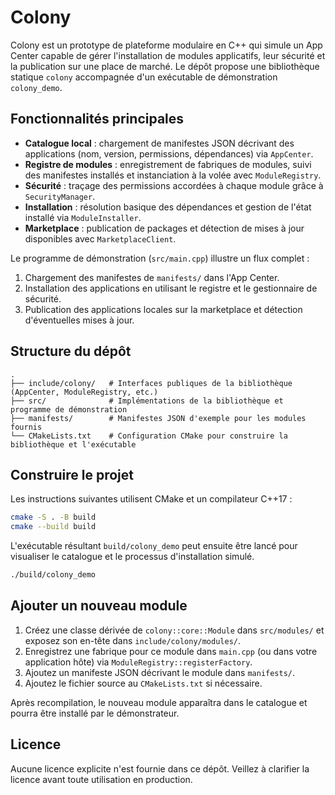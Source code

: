 # Colony

Colony est un prototype de plateforme modulaire en C++ qui simule un App Center capable de gérer l'installation de modules applicatifs, leur sécurité et la publication sur une place de marché. Le dépôt propose une bibliothèque statique `colony` accompagnée d'un exécutable de démonstration `colony_demo`.

## Fonctionnalités principales

- **Catalogue local** : chargement de manifestes JSON décrivant des applications (nom, version, permissions, dépendances) via `AppCenter`.
- **Registre de modules** : enregistrement de fabriques de modules, suivi des manifestes installés et instanciation à la volée avec `ModuleRegistry`.
- **Sécurité** : traçage des permissions accordées à chaque module grâce à `SecurityManager`.
- **Installation** : résolution basique des dépendances et gestion de l'état installé via `ModuleInstaller`.
- **Marketplace** : publication de packages et détection de mises à jour disponibles avec `MarketplaceClient`.

Le programme de démonstration (`src/main.cpp`) illustre un flux complet :
1. Chargement des manifestes de `manifests/` dans l'App Center.
2. Installation des applications en utilisant le registre et le gestionnaire de sécurité.
3. Publication des applications locales sur la marketplace et détection d'éventuelles mises à jour.

## Structure du dépôt

```
.
├── include/colony/   # Interfaces publiques de la bibliothèque (AppCenter, ModuleRegistry, etc.)
├── src/              # Implémentations de la bibliothèque et programme de démonstration
├── manifests/        # Manifestes JSON d'exemple pour les modules fournis
└── CMakeLists.txt    # Configuration CMake pour construire la bibliothèque et l'exécutable
```

## Construire le projet

Les instructions suivantes utilisent CMake et un compilateur C++17 :

```bash
cmake -S . -B build
cmake --build build
```

L'exécutable résultant `build/colony_demo` peut ensuite être lancé pour visualiser le catalogue et le processus d'installation simulé.

```bash
./build/colony_demo
```

## Ajouter un nouveau module

1. Créez une classe dérivée de `colony::core::Module` dans `src/modules/` et exposez son en-tête dans `include/colony/modules/`.
2. Enregistrez une fabrique pour ce module dans `main.cpp` (ou dans votre application hôte) via `ModuleRegistry::registerFactory`.
3. Ajoutez un manifeste JSON décrivant le module dans `manifests/`.
4. Ajoutez le fichier source au `CMakeLists.txt` si nécessaire.

Après recompilation, le nouveau module apparaîtra dans le catalogue et pourra être installé par le démonstrateur.

## Licence

Aucune licence explicite n'est fournie dans ce dépôt. Veillez à clarifier la licence avant toute utilisation en production.
